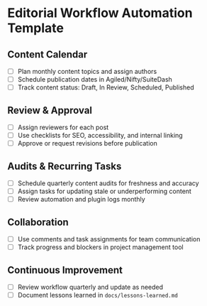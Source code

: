 # Editorial Workflow Automation Template

## Content Calendar

- [ ] Plan monthly content topics and assign authors
- [ ] Schedule publication dates in Agiled/Nifty/SuiteDash
- [ ] Track content status: Draft, In Review, Scheduled, Published

## Review & Approval

- [ ] Assign reviewers for each post
- [ ] Use checklists for SEO, accessibility, and internal linking
- [ ] Approve or request revisions before publication

## Audits & Recurring Tasks

- [ ] Schedule quarterly content audits for freshness and accuracy
- [ ] Assign tasks for updating stale or underperforming content
- [ ] Review automation and plugin logs monthly

## Collaboration

- [ ] Use comments and task assignments for team communication
- [ ] Track progress and blockers in project management tool

## Continuous Improvement

- [ ] Review workflow quarterly and update as needed
- [ ] Document lessons learned in `docs/lessons-learned.md`
